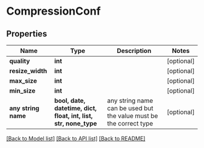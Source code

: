# CompressionConf


## Properties
Name | Type | Description | Notes
------------ | ------------- | ------------- | -------------
**quality** | **int** |  | [optional] 
**resize_width** | **int** |  | [optional] 
**max_size** | **int** |  | [optional] 
**min_size** | **int** |  | [optional] 
**any string name** | **bool, date, datetime, dict, float, int, list, str, none_type** | any string name can be used but the value must be the correct type | [optional]

[[Back to Model list]](../README.md#documentation-for-models) [[Back to API list]](../README.md#documentation-for-api-endpoints) [[Back to README]](../README.md)


